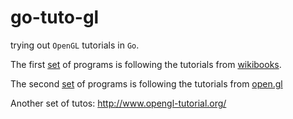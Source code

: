 go-tuto-gl
==========

trying out ``OpenGL`` tutorials in ``Go``.

The first [set](https://github.com/sbinet/go-tuto-gl/tree/master/tuto-wikibooks) of programs is following the tutorials from [wikibooks](http://en.wikibooks.org/wiki/OpenGL_Programming).

The second [set](https://github.com/sbinet/go-tuto-gl/tree/master/tuto-open.gl) of programs is following the tutorials from [open.gl](https://open.gl)

Another set of tutos: http://www.opengl-tutorial.org/
